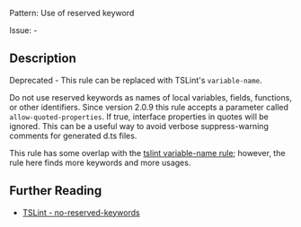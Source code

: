 Pattern: Use of reserved keyword

Issue: -

## Description

Deprecated - This rule can be replaced with TSLint's `variable-name`. 

Do not use reserved keywords as names of local variables, fields,
functions, or other identifiers. Since version 2.0.9 this rule accepts a
parameter called `allow-quoted-properties`. If true, interface
properties in quotes will be ignored. This can be a useful way to avoid
verbose suppress-warning comments for generated d.ts files.  

This rule has some overlap with the [tslint variable-name
rule](https://palantir.github.io/tslint/rules/variable-name); however,
the rule here finds more keywords and more usages.

## Further Reading

* [TSLint - no-reserved-keywords](https://github.com/microsoft/tslint-microsoft-contrib/blob/master/README.md#supported-rules)